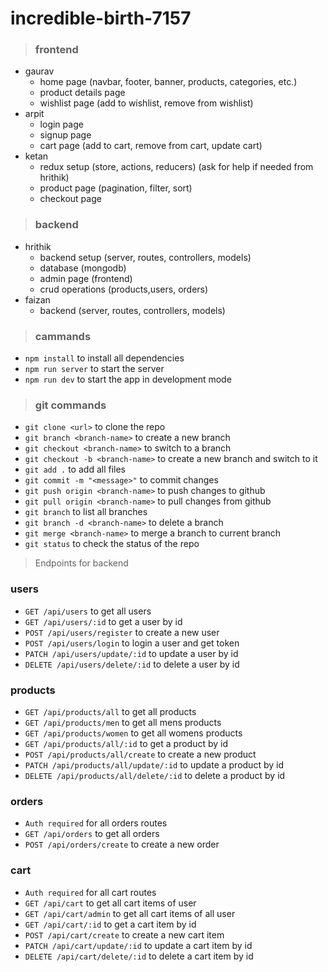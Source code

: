 # incredible-birth-7157

> ### frontend

-   gaurav
    -   home page (navbar, footer, banner, products, categories, etc.)
    -   product details page
    -   wishlist page (add to wishlist, remove from wishlist)
-   arpit
    -   login page
    -   signup page
    -   cart page (add to cart, remove from cart, update cart)
-   ketan
    -   redux setup (store, actions, reducers) (ask for help if needed from hrithik)
    -   product page (pagination, filter, sort)
    -   checkout page

> ### backend

-   hrithik
    -   backend setup (server, routes, controllers, models)
    -   database (mongodb)
    -   admin page (frontend)
    -   crud operations (products,users, orders)
-   faizan
    -   backend (server, routes, controllers, models)

> ### cammands

-   `npm install` to install all dependencies
-   `npm run server` to start the server
-   `npm run dev` to start the app in development mode

> ### git commands

-   `git clone <url>` to clone the repo
-   `git branch <branch-name>` to create a new branch
-   `git checkout <branch-name>` to switch to a branch
-   `git checkout -b <branch-name>` to create a new branch and switch to it
-   `git add .` to add all files
-   `git commit -m "<message>"` to commit changes
-   `git push origin <branch-name>` to push changes to github
-   `git pull origin <branch-name>` to pull changes from github
-   `git branch` to list all branches
-   `git branch -d <branch-name>` to delete a branch
-   `git merge <branch-name>` to merge a branch to current branch
-   `git status` to check the status of the repo

> Endpoints for backend

### users

-   `GET /api/users` to get all users
-   `GET /api/users/:id` to get a user by id
-   `POST /api/users/register` to create a new user
-   `POST /api/users/login` to login a user and get token
-   `PATCH /api/users/update/:id` to update a user by id
-   `DELETE /api/users/delete/:id` to delete a user by id

### products

-   `GET /api/products/all` to get all products
-   `GET /api/products/men` to get all mens products
-   `GET /api/products/women` to get all womens products
-   `GET /api/products/all/:id` to get a product by id
-   `POST /api/products/all/create` to create a new product
-   `PATCH /api/products/all/update/:id` to update a product by id
-   `DELETE /api/products/all/delete/:id` to delete a product by id

### orders

-   `Auth required` for all orders routes
-   `GET /api/orders` to get all orders
-   `POST /api/orders/create` to create a new order

### cart

-   `Auth required` for all cart routes
-   `GET /api/cart` to get all cart items of user
-   `GET /api/cart/admin` to get all cart items of all user
-   `GET /api/cart/:id` to get a cart item by id
-   `POST /api/cart/create` to create a new cart item
-   `PATCH /api/cart/update/:id` to update a cart item by id
-   `DELETE /api/cart/delete/:id` to delete a cart item by id
